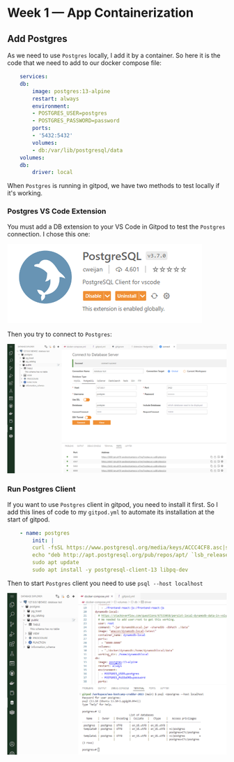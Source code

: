 # Week 1 — App Containerization

## Add Postgres

As we need to use `Postgres` locally, I add it by a container. So here it is the code that we need to add to our docker compose file:

```yaml
    services:
    db:
        image: postgres:13-alpine
        restart: always
        environment:
        - POSTGRES_USER=postgres
        - POSTGRES_PASSWORD=password
        ports:
        - '5432:5432'
        volumes: 
        - db:/var/lib/postgresql/data
    volumes:
    db:
        driver: local
```

When `Postgres` is running in gitpod, we have two methods to test locally if it's working.

### Postgres VS Code Extension
You must add a DB extension to your VS Code in Gitpod to test the `Postgres` connection. I chose this one:

![Postgres VS Code Extension](./assets/week-1-postgres-vs-code-extension.png)

Then you try to connect to `Postgres`:

![](./assets/week-1-postgres%20test.png)

### Run Postgres Client

If you want to use `Postgres` client in gitpod, you need to install it first. So I add this lines of code to my `gitpod.yml` to automate its installation at the start of gitpod.

```yaml
    - name: postgres
        init: |
        curl -fsSL https://www.postgresql.org/media/keys/ACCC4CF8.asc|sudo gpg --dearmor -o /etc/apt/trusted.gpg.d/postgresql.gpg
        echo "deb http://apt.postgresql.org/pub/repos/apt/ `lsb_release -cs`-pgdg main" |sudo tee  /etc/apt/sources.list.d/pgdg.list
        sudo apt update
        sudo apt install -y postgresql-client-13 libpq-dev
```

Then to start `Postgres` client you need to use `psql --host localhost`

![Connecting to postgres from the terminal client](./assets/week-1-postgres%20test%20cli.png)